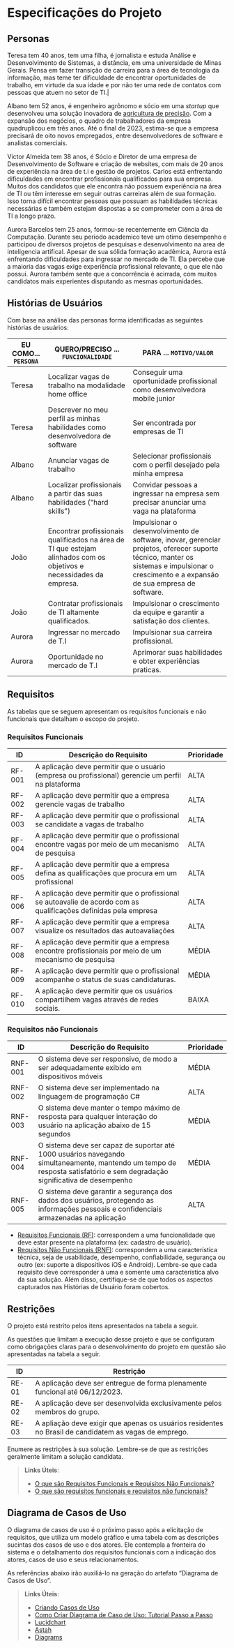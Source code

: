 # Especificações do Projeto

## Personas

Teresa tem 40 anos, tem uma filha, é jornalista e estuda Análise e Desenvolvimento de Sistemas, a distância, em uma universidade de Minas Gerais. Pensa em fazer transição de carreira para a área de tecnologia da informação, mas teme ter dificuldade de encontrar oportunidades de trabalho, em virtude da sua idade e por não ter uma rede de contatos com pessoas que atuem no setor de TI.|

Albano tem 52 anos, é engenheiro agrônomo e sócio em uma *startup* que desenvolveu uma solução inovadora de [agricultura de precisão](https://pt.wikipedia.org/wiki/Agricultura_de_precis%C3%A3o). Com a expansão dos negócios, o quadro de trabalhadores da empresa quadruplicou em três anos. Até o final de 2023, estima-se que a empresa precisará de oito novos empregados, entre desenvolvedores de software e analistas comerciais.

Victor Almeida tem 38 anos, é Sócio e Diretor de uma empresa de Desenvolvimento de Software e criação de websites, com mais de 20 anos de experiência na área de t.i e gestão de projetos. Carlos está enfrentando dificuldades em encontrar profissionais qualificados para sua empresa. Muitos dos candidatos que ele encontra não possuem experiência na área de TI ou têm interesse em seguir outras carreiras além de sua formação. Isso torna difícil encontrar pessoas que possuam as habilidades técnicas necessárias e também estejam dispostas a se comprometer com a área de TI a longo prazo.

Aurora Barcelos tem 25 anos, formou-se recentemente em Ciência da Computação. Durante seu periodo academico teve um otimo desempenho e participou de diversos projetos de pesquisas e desenvolvimento na area de inteligencia artifical. Apesar de sua sólida formação acadêmica, Aurora está enfrentando dificuldades para ingressar no mercado de TI. Ela percebe que a maioria das vagas exige experiência profissional relevante, o que ele não possui. Aurora também sente que a concorrência é acirrada, com muitos candidatos mais experientes disputando as mesmas oportunidades.

## Histórias de Usuários

Com base na análise das personas forma identificadas as seguintes histórias de usuários:

|EU COMO... `PERSONA`| QUERO/PRECISO ... `FUNCIONALIDADE` |PARA ... `MOTIVO/VALOR`                 |
|--------------------|------------------------------------|----------------------------------------|
|Teresa              | Localizar vagas de trabalho na modalidade home office | Conseguir uma oportunidade profissional como desenvolvedora mobile junior |
|Teresa              | Descrever no meu perfil as minhas habilidades como desenvolvedora de software | Ser encontrada por empresas de TI |
|Albano              | Anunciar vagas de trabalho | Selecionar profissionais com o perfil desejado pela minha empresa |
|Albano              | Localizar profissionais a partir das suas habilidades ("hard skills") | Convidar pessoas a ingressar na empresa sem precisar anunciar uma vaga na plataforma |
|João                | Encontrar profissionais qualificados na área de TI que estejam alinhados com os objetivos e necessidades da empresa. | Impulsionar o desenvolvimento de software, inovar, gerenciar projetos, oferecer suporte técnico, manter os sistemas e impulsionar o crescimento e a expansão de sua empresa de software. |
|João                | Contratar profissionais de TI altamente qualificados. |  Impulsionar o crescimento da equipe e garantir a satisfação dos clientes. |
|Aurora              | Ingressar no mercado de T.I | Impulsionar sua carreira profissional. | 
|Aurora              | Oportunidade no mercado de T.I | Aprimorar suas habilidades e obter experiências praticas. | 

## Requisitos

As tabelas que se seguem apresentam os requisitos funcionais e não funcionais que detalham o escopo do projeto.

### Requisitos Funcionais

|ID    | Descrição do Requisito  | Prioridade |
|------|-------------------------|------------|
|RF-001| A aplicação deve permitir que o usuário (empresa ou profissional) gerencie um perfil na plataforma | ALTA | 
|RF-002| A aplicação deve permitir que a empresa gerencie vagas de trabalho | ALTA | 
|RF-003| A aplicação deve permitir que o profissional se candidate a vagas de trabalho  | ALTA |
|RF-004| A aplicação deve permitir que o profissional encontre vagas por meio de um mecanismo de pesquisa  | ALTA |
|RF-005| A aplicação deve permitir que a empresa defina as qualificações que procura em um profissional | ALTA |
|RF-006| A aplicação deve permitir que o profissional se autoavalie de acordo com as qualificações definidas pela empresa | ALTA |
|RF-007| A aplicação deve permitir que a empresa visualize os resultados das autoavaliações | ALTA |
|RF-008| A aplicação deve permitir que a empresa encontre profissionais por meio de um mecanismo de pesquisa  | MÉDIA |
|RF-009| A aplicação deve permitir que o profissional acompanhe o status de suas candidaturas. | MÉDIA |
|RF-010| A aplicação deve permitir que os usuários compartilhem vagas através de redes sociais. | BAIXA |

### Requisitos não Funcionais

|ID     | Descrição do Requisito  | Prioridade |
|-------|-------------------------|------------|
|RNF-001| O sistema deve ser responsivo, de modo a ser adequadamente exibido em dispositivos móveis | MÉDIA |
|RNF-002| O sistema deve ser implementado na linguagem de programação C# | ALTA | 
|RNF-003| O sistema deve manter o tempo máximo de resposta para qualquer interação do usuário na aplicação abaixo de 15 segundos | MÉDIA |
|RNF-004| O sistema deve ser capaz de suportar até 1000 usuários navegando simultaneamente, mantendo um tempo de resposta satisfatório e sem degradação significativa de desempenho | MÉDIA |
|RNF-005| O sistema deve garantir a segurança dos dados dos usuários, protegendo as informações pessoais e confidenciais armazenadas na aplicação | ALTA | 

- [Requisitos Funcionais
 (RF)](https://pt.wikipedia.org/wiki/Requisito_funcional):
 correspondem a uma funcionalidade que deve estar presente na
  plataforma (ex: cadastro de usuário).
- [Requisitos Não Funcionais
  (RNF)](https://pt.wikipedia.org/wiki/Requisito_n%C3%A3o_funcional):
  correspondem a uma característica técnica, seja de usabilidade,
  desempenho, confiabilidade, segurança ou outro (ex: suporte a
  dispositivos iOS e Android).
Lembre-se que cada requisito deve corresponder à uma e somente uma
característica alvo da sua solução. Além disso, certifique-se de que
todos os aspectos capturados nas Histórias de Usuário foram cobertos.

## Restrições

O projeto está restrito pelos itens apresentados na tabela a seguir.

As questões que limitam a execução desse projeto e que se configuram como obrigações claras para o desenvolvimento do projeto em questão são apresentadas na tabela a seguir.

|ID| Restrição |
|--|-----------|
|RE-01|A aplicação deve ser entregue de forma plenamente funcional até 06/12/2023.  |
|RE-02|A aplicação deve ser desenvolvida exclusivamente pelos membros do grupo.  |
|RE-03|A apliação deve exigir que apenas os usuários residentes no Brasil de candidatem as vagas de emprego.

Enumere as restrições à sua solução. Lembre-se de que as restrições geralmente limitam a solução candidata.

> **Links Úteis**:
> - [O que são Requisitos Funcionais e Requisitos Não Funcionais?](https://codificar.com.br/requisitos-funcionais-nao-funcionais/)
> - [O que são requisitos funcionais e requisitos não funcionais?](https://analisederequisitos.com.br/requisitos-funcionais-e-requisitos-nao-funcionais-o-que-sao/)

## Diagrama de Casos de Uso

O diagrama de casos de uso é o próximo passo após a elicitação de requisitos, que utiliza um modelo gráfico e uma tabela com as descrições sucintas dos casos de uso e dos atores. Ele contempla a fronteira do sistema e o detalhamento dos requisitos funcionais com a indicação dos atores, casos de uso e seus relacionamentos. 

As referências abaixo irão auxiliá-lo na geração do artefato “Diagrama de Casos de Uso”.

> **Links Úteis**:
> - [Criando Casos de Uso](https://www.ibm.com/docs/pt-br/elm/6.0?topic=requirements-creating-use-cases)
> - [Como Criar Diagrama de Caso de Uso: Tutorial Passo a Passo](https://gitmind.com/pt/fazer-diagrama-de-caso-uso.html/)
> - [Lucidchart](https://www.lucidchart.com/)
> - [Astah](https://astah.net/)
> - [Diagrams](https://app.diagrams.net/)
